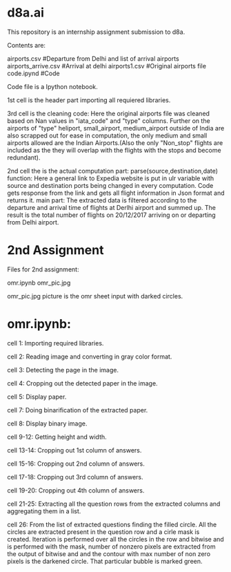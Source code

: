 # d8a.ai
This repository is an internship assignment submission to d8a.

Contents are:

airports.csv #Departure from Delhi and list of arrival airports
airports_arrive.csv #Arrival at delhi
airports1.csv #Original airports file
code.ipynd #Code

Code file is a Ipython notebook.

  1st cell is the header part importing all requiered libraries.
  
  3rd cell is the cleaning code:
     Here the original airports file was cleaned based on Nan values in "iata_code" and "type" columns. Further on the airports of  "type" heliport, small_airport, medium_airport outside of India are also scrapped out for ease in computation, the only medium and small airports allowed are the Indian Airports.(Also the only "Non_stop" flights are included as the they will overlap with the flights with the stops and become redundant).
  
  2nd cell the is the actual computation part:
    parse(source,destination,date) function:
      Here a general link to Expedia website is put in ulr variable with source and destination ports being changed in every computation. Code gets response from the link and gets all flight information in Json format and returns it.
    main part:
      The extracted data is filtered according to the departure and arrival time of flights at Derlhi airport and summed up.
    The result is the total number of flights on 20/12/2017 arriving on or departing from Delhi airport.

# 2nd Assignment
Files for 2nd assignment:

omr.ipynb
omr_pic.jpg

omr_pic.jpg picture is the omr sheet input with darked circles.

# omr.ipynb:
cell 1:
Importing required libraries.

cell 2:
Reading image and converting in gray color format.

cell 3:
Detecting the page in the image.

cell 4:
Cropping out the detected paper in the image.

cell 5:
Display paper.

cell 7:
Doing binarification of the extracted paper.

cell 8:
Display binary image.

cell 9-12:
Getting height and width.

cell 13-14:
Cropping out 1st column of answers.

cell 15-16:
Cropping out 2nd column of answers.

cell 17-18:
Cropping out 3rd column of answers.

cell 19-20:
Cropping out 4th column of answers.

cell 21-25:
Extracting all the question rows from the extracted columns and aggregating them in a list.

cell 26:
From the list of extracted questions finding the filled circle.
All the circles are extracted present in the question row and a cirle mask is created. Iteration is performed over all the circles in the row and bitwise and is performed with the mask, number of nonzero pixels are extracted from the output of bitwise and and the contour with max number of non zero pixels is the darkened circle. That particular bubble is marked green. 
